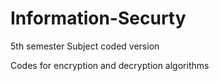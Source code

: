 # Information-Securty
5th semester Subject coded version

Codes for encryption and decryption algorithms
